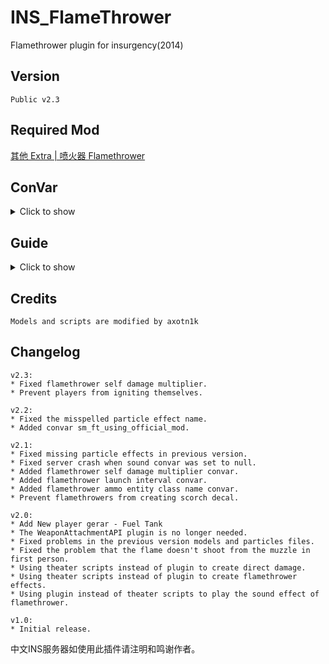 # INS_FlameThrower
Flamethrower plugin for insurgency(2014)

## Version
    Public v2.3

## Required Mod
[其他 Extra | 喷火器 Flamethrower](https://steamcommunity.com/sharedfiles/filedetails/?id=2392887647)


## ConVar
<details>
<summary>Click to show</summary>

```
// Copy what you want to modify to your server.cfg

// If you are using the official mod of the plugin author, please set it to 1, then the plugin will run
// AddFileToDownloadsTable("custom/Flamethrower_Particles_***.vpk") and PrecacheParticleFile("particles/ins_flamethrower.pcf") automatically. 
// If set to 0, you need to deal the particles files by yourself.
// Default: "1"
sm_ft_using_official_mod "1"

// Flamethrower ammo entity class name. 
// You must set this convar if you use a different ammo class name in your theater.
// Default: "flame_proj"
sm_ft_ammo_class_name "flame_proj"

// Burn duration
// Default: "2.0"
sm_ft_burn_time "2.0"

// Flamethrower self damage multiplier.
// Default: "0.2"
sm_ft_self_damage_mult "0.2"

// Flamethrower launch interval. Closed if less than 0.08.
// Default: "0.12"
sm_ft_fire_interval "0.12"

// Is all plugin flamethrower fire sound enable?
// Default: "1"
sm_ft_sound_enable "1

// Flamethrower fire START sound file path for team sec. Closed if empty.
// Default: "weapons/flamethrowerno2/flamethrower_start.wav"
sm_ft_start_sound_sec "weapons/flamethrowerno2/flamethrower_start.wav"

// Flamethrower fire LOOP sound file path for team sec. Closed if empty.
// Default: "weapons/flamethrowerno2/flamethrower_looping.wav"
sm_ft_loop_sound_sec "weapons/flamethrowerno2/flamethrower_looping.wav""

// Flamethrower fire END sound file path for team sec. Closed if empty.
// Default: "weapons/flamethrowerno2/flamethrower_end.wav"
sm_ft_end_sound_sec "weapons/flamethrowerno2/flamethrower_end.wav"

// Flamethrower fire EMPTY sound file path for team sec. Closed if empty.
// Default: ""
sm_ft_empty_sound_sec ""

// Flamethrower fire START sound file path for team ins. Closed if empty.
// Default: "weapons/flamethrowerno41/flamethrower_start.wav"
sm_ft_start_sound_ins "weapons/flamethrowerno41/flamethrower_start.wav"

// Flamethrower fire LOOP sound file path for team ins. Closed if empty.
// Default: "weapons/flamethrowerno41/flamethrower_looping.wav"
sm_ft_loop_sound_ins "weapons/flamethrowerno41/flamethrower_looping.wav"

// Flamethrower fire END sound file path for team ins. Closed if empty.
// Default: "weapons/flamethrowerno41/flamethrower_end.wav"
sm_ft_end_sound_ins "weapons/flamethrowerno41/flamethrower_end.wav"

// Flamethrower fire EMPTY sound file path for team ins. Closed if empty.
// Default: ""
sm_ft_empty_sound_ins ""
```

</details>

## Guide
<details>
<summary>Click to show</summary>

To use this plugin you need to modify the original theater and create your own theater mod. 
<br>If you don't know how to do it, please check the [theater modding guide](https://steamcommunity.com/sharedfiles/filedetails/?id=424392708).

### 1. Subscribe the [required mod](https://steamcommunity.com/sharedfiles/filedetails/?id=2392887647) for your server OR download it and edit it into your own mod
### 2. Add "#base", "particles", "sounds" and "localize" to your mod's main theater file
```
"#base" "base/gandor233_flamethrower.theater"
...
"theater"
{
    "core"
    {
        "precache"
        {
            ...
            "particles"   "particles/ins_flamethrower.pcf"
            "sounds"      "scripts/gandor233_flamethrower_sounds.txt"
            "localize"    "resource/gandor233_flamethrower_%language%.txt"
        }
    }
}
```
### 3. Add "flame" to your mod's ammo theater file
```
"theater"
{
    "ammo"
    {
        "flame_proj"
        {
            "flags_clear"    "AMMO_USE_MAGAZINES"
            "carry"          "500"
        }
    }
}
```
### 4. Add "weapon_flamethrower_***" to your mod's player templates allowed items
```
"theater"
{
    "player_templates"
    {
        "template_security_1"
        {
            "team"    "security"
            "models"
            {
                ...
            }
            "buy_order"
            {
                ...
            }
            "allowed_items"
            {
                "gear"      "fuel_tank_sec"
                "weapon"    "weapon_flamethrower_sec"
                ...
            }
        }
        "template_insurgent_1"
        {
            "team"    "insurgents"
            "models"
            {
                ...
            }
            "buy_order"
            {
                ...
            }
            "allowed_items"
            {
                "gear"      "fuel_tank_ins"
                "weapon"    "weapon_flamethrower_ins"
                ...
            }
        }
    }
}
```
### 5. Install plugin
Remove other versions of flamethrower plugin
<br>Put FlameThrower_public.smx into "insurgency\addons\sourcemod\plugins\\"
### 6. Particles file
Put the version 2.1+ custom\Flamethrower_Particles_dir.vpk and custom\Flamethrower_Particles_000.vpk to your fastdl folder, and make sure player is forced to download these two vpk files to them custom folder when they join your server.

If you don't have a fastdl server, player also need to subscribe the required mod by themself, otherwise the flamethrower fire particles effect won't show up if player didn't reconnect to your server when they first join your server erverytime after they start the game program.

</details>

## Credits
    Models and scripts are modified by axotn1k

## Changelog
```
v2.3:
* Fixed flamethrower self damage multiplier.
* Prevent players from igniting themselves.

v2.2:
* Fixed the misspelled particle effect name.
* Added convar sm_ft_using_official_mod.

v2.1:
* Fixed missing particle effects in previous version.
* Fixed server crash when sound convar was set to null.
* Added flamethrower self damage multiplier convar.
* Added flamethrower launch interval convar.
* Added flamethrower ammo entity class name convar.
* Prevent flamethrowers from creating scorch decal.

v2.0:
* Add New player gerar - Fuel Tank
* The WeaponAttachmentAPI plugin is no longer needed.
* Fixed problems in the previous version models and particles files.
* Fixed the problem that the flame doesn't shoot from the muzzle in first person.
* Using theater scripts instead of plugin to create direct damage.
* Using theater scripts instead of plugin to create flamethrower effects.
* Using plugin instead of theater scripts to play the sound effect of flamethrower.

v1.0:
* Initial release.
```
中文INS服务器如使用此插件请注明和鸣谢作者。
